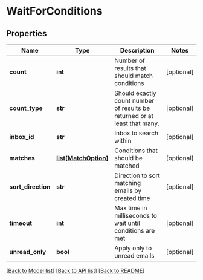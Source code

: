 # WaitForConditions

## Properties
Name | Type | Description | Notes
------------ | ------------- | ------------- | -------------
**count** | **int** | Number of results that should match conditions | [optional] 
**count_type** | **str** | Should exactly count number of results be returned or at least that many. | [optional] 
**inbox_id** | **str** | Inbox to search within | [optional] 
**matches** | [**list[MatchOption]**](MatchOption.md) | Conditions that should be matched | [optional] 
**sort_direction** | **str** | Direction to sort matching emails by created time | [optional] 
**timeout** | **int** | Max time in milliseconds to wait until conditions are met | [optional] 
**unread_only** | **bool** | Apply only to unread emails | [optional] 

[[Back to Model list]](../README.md#documentation-for-models) [[Back to API list]](../README.md#documentation-for-api-endpoints) [[Back to README]](../README.md)


